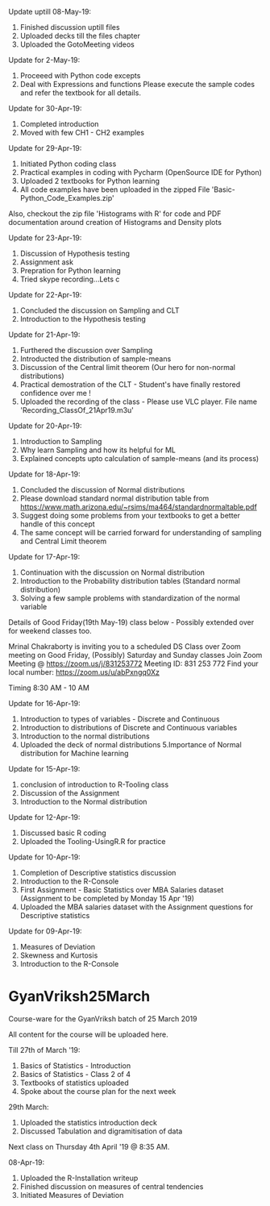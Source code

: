 Update uptill 08-May-19:
1. Finished discussion uptill files
2. Uploaded decks till the files chapter
3. Uploaded the GotoMeeting videos

Update for 2-May-19:
1. Proceeed with Python code excepts
2. Deal with Expressions and functions
Please execute the sample codes and refer the textbook for all details.

Update for 30-Apr-19:
1. Completed introduction
2. Moved with few CH1 - CH2 examples

Update for 29-Apr-19:
1. Initiated Python coding class
2. Practical examples in coding with Pycharm (OpenSource IDE for Python)
3. Uploaded 2 textbooks for Python learning
4. All code examples have been uploaded in the zipped File 'Basic-Python_Code_Examples.zip'

Also, checkout the zip file 'Histograms with R' for code and PDF documentation around creation of Histograms
and Density plots

Update for 23-Apr-19:
1. Discussion of Hypothesis testing
2. Assignment ask
3. Prepration for Python learning
4. Tried skype recording...Lets c

Update for 22-Apr-19:
1. Concluded the discussion on Sampling and CLT
2. Introduction to the Hypothesis testing

Update for 21-Apr-19:
1. Furthered the discussion over Sampling 
2. Introducted the distribution of sample-means
3. Discussion of the Central limit theorem (Our hero for non-normal distributions)
4. Practical demostration of the CLT - Student's have finally restored confidence over me !
5. Uploaded the recording of the class - Please use VLC player. File name 'Recording_ClassOf_21Apr19.m3u'

Update for 20-Apr-19:
1. Introduction to Sampling
2. Why learn Sampling and how its helpful for ML
3. Explained concepts upto calculation of sample-means (and its process)

Update for 18-Apr-19:
1. Concluded the discussion of Normal distributions
2. Please download standard normal distribution table from https://www.math.arizona.edu/~rsims/ma464/standardnormaltable.pdf
3. Suggest doing some problems from your textbooks to get a better handle of this concept
4. The same concept will be carried forward for understanding of sampling and Central Limit theorem

Update for 17-Apr-19:
1. Continuation with the discussion on Normal distribution
2. Introduction to the Probability distribution tables (Standard normal distribution)
3. Solving a few sample problems with standardization of the normal variable

Details of Good Friday(19th May-19) class below - Possibly extended over for weekend classes too.

Mrinal Chakraborty is inviting you to a scheduled DS Class over Zoom meeting on Good Friday, (Possibly) Saturday and Sunday classes 
Join Zoom Meeting @ https://zoom.us/j/831253772 
Meeting ID: 831 253 772 
Find your local number: https://zoom.us/u/abPxngq0Xz 

Timing 8:30 AM - 10 AM 

Update for 16-Apr-19:
1. Introduction to types of variables - Discrete and Continuous
2. Introduction to distributions of Discrete and Continuous variables 
3. Introduction to the normal distributions
4. Uploaded the deck of normal distributions
5.Importance of Normal distribution for Machine learning

Update for 15-Apr-19:
1. conclusion of introduction to R-Tooling class
2. Discussion of the Assignment
3. Introduction to the Normal distribution

Update for 12-Apr-19:
1. Discussed basic R coding
2. Uploaded the Tooling-UsingR.R for practice

Update for 10-Apr-19:
1. Completion of Descriptive statistics discussion
2. Introduction to the R-Console
3. First Assignment - Basic Statistics over MBA Salaries dataset
   (Assignment to be completed by Monday 15 Apr '19)
4. Uploaded the MBA salaries dataset with the Assignment questions for Descriptive statistics

Update for 09-Apr-19:
1. Measures of Deviation
2. Skewness and Kurtosis
3. Introduction to the R-Console

# GyanVriksh25March
Course-ware for the GyanVriksh batch of 25 March 2019

All content for the course will be uploaded here.

Till 27th of March '19:
1. Basics of Statistics - Introduction
2. Basics of Statistics - Class 2 of 4
3. Textbooks of statistics uploaded
4. Spoke about the course plan for the next week

29th March:
1. Uploaded the statistics introduction deck
2. Discussed Tabulation and digramitisation of data

Next class on Thursday 4th April '19 @ 8:35 AM.

08-Apr-19:
1. Uploaded the R-Installation writeup
2. Finished discussion on measures of central tendencies
3. Initiated Measures of Deviation



